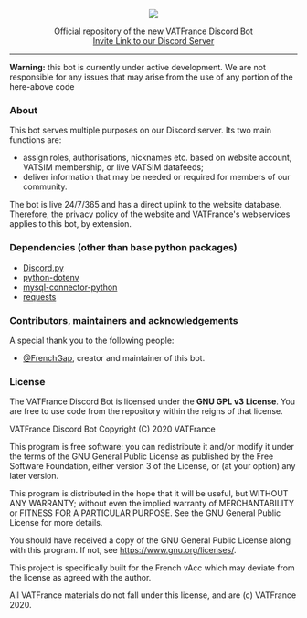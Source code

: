<p align="center"><img src="https://raw.githubusercontent.com/VATFrance/VATFrance-Graphics-Standards-Manual/master/VATFrance_WIDE_ALT.png" width="auto"></p>

<p align="center">Official repository of the new VATFrance Discord Bot<br>
<a href="https://vatsim.fr/discord" target="_blank">Invite Link to our Discord Server</a>
</p>

---

**Warning:** this bot is currently under active development. We are not responsible for any issues that may arise from the use of any portion of the here-above code

### About
This bot serves multiple purposes on our Discord server.
Its two main functions are:
- assign roles, authorisations, nicknames etc. based on website account, VATSIM membership, or live VATSIM datafeeds;
- deliver information that may be needed or required for members of our community.

The bot is live 24/7/365 and has a direct uplink to the website database. Therefore, the privacy policy of the website and VATFrance's webservices applies to this bot, by extension.

### Dependencies (other than base python packages)
- [Discord.py](https://pypi.org/project/discord.py/)
- [python-dotenv](https://pypi.org/project/python-dotenv/)
- [mysql-connector-python](https://pypi.org/project/mysql-connector-python/)
- [requests](https://pypi.org/project/requests/)

### Contributors, maintainers and acknowledgements

A special thank you to the following people:
- [@FrenchGap](https://github.com/FrenchGap), creator and maintainer of this bot.

### License

The VATFrance Discord Bot is licensed under the **GNU GPL v3 License**. You are free to use code from the repository within the reigns of that license. 

VATFrance Discord Bot
Copyright (C) 2020  VATFrance

This program is free software: you can redistribute it and/or modify
it under the terms of the GNU General Public License as published by
the Free Software Foundation, either version 3 of the License, or
(at your option) any later version.

This program is distributed in the hope that it will be useful,
but WITHOUT ANY WARRANTY; without even the implied warranty of
MERCHANTABILITY or FITNESS FOR A PARTICULAR PURPOSE.  See the
GNU General Public License for more details.

You should have received a copy of the GNU General Public License
along with this program.  If not, see <https://www.gnu.org/licenses/>.

This project is specifically built for the French vAcc which may deviate from the license as agreed with the author.

All VATFrance materials do not fall under this license, and are (c) VATFrance 2020.
